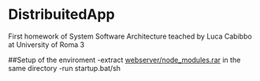# DistribuitedApp
First homework of System Software Architecture teached by Luca Cabibbo at University of Roma 3

##Setup of the enviroment
-extract [webserver/node_modules.rar](/webserver) in the same directory
-run startup.bat/sh

